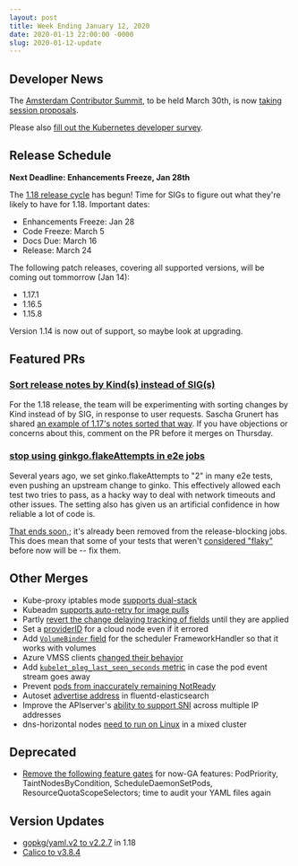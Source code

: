 ```yaml
---
layout: post
title: Week Ending January 12, 2020
date: 2020-01-13 22:00:00 -0000
slug: 2020-01-12-update
---
```


## Developer News

The [Amsterdam Contributor Summit](https://events.linuxfoundation.org/kubernetes-contributor-summit-europe/), to be held March 30th, is now [taking session proposals](https://forms.gle/3qBockEYCaxu1fjE8).

Please also [fill out the Kubernetes developer survey](https://www.google.com/url?q=https%3A%2F%2Fwww.surveymonkey.com%2Fr%2FVYRJZ5G&sa=D&sntz=1&usg=AFQjCNHY9wpeVCyjewoR4ftgD-rxLcHPyA).

## Release Schedule

**Next Deadline: Enhancements Freeze, Jan 28th**

The [1.18 release cycle](https://github.com/kubernetes/sig-release/tree/master/releases/release-1.18) has begun! Time for SIGs to figure out what they're likely to have for 1.18. Important dates:

* Enhancements Freeze: Jan 28
* Code Freeze: March 5
* Docs Due: March 16
* Release: March 24

The following patch releases, covering all supported versions, will be coming out tommorrow (Jan 14):

* 1.17.1
* 1.16.5
* 1.15.8

Version 1.14 is now out of support, so maybe look at upgrading.

## Featured PRs

### [Sort release notes by Kind(s) instead of SIG(s)](https://github.com/kubernetes/release/pull/923)

For the 1.18 release, the team will be experimenting with sorting changes by Kind instead of by SIG, in response to user requests.  Sascha Grunert has shared [an example of 1.17's notes sorted that way](https://gist.github.com/saschagrunert/80385c331a7e97ee408ce4f718594c5a).  If you have objections or concerns about this, comment on the PR before it merges on Thursday.

### [stop using ginkgo.flakeAttempts in e2e jobs](https://github.com/kubernetes/test-infra/pull/15516)

Several years ago, we set ginko.flakeAttempts to "2" in many e2e tests, even pushing an upstream change to ginko. This effectively allowed each test two tries to pass, as a hacky way to deal with network timeouts and other issues.  The setting also has given us an artificial confidence in how reliable a lot of code is.  

[That ends soon,](https://github.com/kubernetes/kubernetes/issues/68091); it's already been removed from the release-blocking jobs.  This does mean that some of your tests that weren't [considered "flaky"](https://www.google.com/url?q=https%3A%2F%2Fgithub.com%2Fkubernetes%2Fcommunity%2Fblob%2Fmaster%2Fcontributors%2Fdevel%2Fsig-testing%2Fflaky-tests.md&sa=D&sntz=1&usg=AFQjCNFI89VHXXiw00XCiKUPUGhyr9I1jg) before now will be -- fix them.

## Other Merges

* Kube-proxy iptables mode [supports dual-stack](https://github.com/kubernetes/kubernetes/pull/82462)
* Kubeadm [supports auto-retry for image pulls](https://github.com/kubernetes/kubernetes/pull/86899)
* Partly [revert the change delaying tracking of fields](https://github.com/kubernetes/kubernetes/pull/87044) until they are applied
* Set a [providerID](https://github.com/kubernetes/kubernetes/pull/87043) for a cloud node even if it errored
* Add [`VolumeBinder` field](https://github.com/kubernetes/kubernetes/pull/86940) for the scheduler FrameworkHandler so that it works with volumes
* Azure VMSS clients [changed their behavior](https://github.com/kubernetes/kubernetes/pull/86740)
* Add [`kubelet_pleg_last_seen_seconds` metric](https://github.com/kubernetes/kubernetes/pull/86251) in case the pod event stream goes away
* Prevent [pods from inaccurately remaining NotReady](https://github.com/kubernetes/kubernetes/pull/86189)
* Autoset [advertise address](https://github.com/kubernetes/kubernetes/pull/85944) in fluentd-elasticsearch
* Improve the APIserver's [ability to support SNI](https://github.com/kubernetes/kubernetes/pull/85308) across multiple IP addresses
* dns-horizontal nodes [need to run on Linux](https://github.com/kubernetes/kubernetes/pull/83364) in a mixed cluster

## Deprecated

* [Remove the following feature gates](https://github.com/kubernetes/kubernetes/pull/86210) for now-GA features: PodPriority, TaintNodesByCondition, ScheduleDaemonSetPods, ResourceQuotaScopeSelectors; time to audit your YAML files again

## Version Updates

* [gopkg/yaml.v2 to v2.2.7](https://github.com/kubernetes/kubernetes/pull/85458) in 1.18
* [Calico to v3.8.4](https://github.com/kubernetes/kubernetes/pull/84163)
